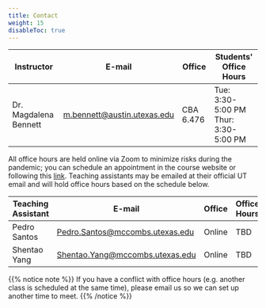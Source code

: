 ```yaml
---
title: Contact
weight: 15
disableToc: true
---
```


| Instructor | E-mail   | Office   | Students' Office Hours |
|------------|----------|----------|--------------|
| Dr. Magdalena Bennett   | <a href="mailto:m.bennett@austin.utexas.edu">m.bennett@austin.utexas.edu</a>   | CBA 6.476   | Tue: 3:30-5:00 PM <br /> Thur: 3:30-5:00 PM|

All office hours are held online via Zoom to minimize risks during the pandemic; you can schedule an appointment in the course website or following this [link](https://calendly.com/maibennett/sta-235h-office-hours). Teaching assistants may be emailed at their official UT email and will hold office hours based on the schedule below.

| Teaching Assistant | E-mail   | Office   | Office Hours |
|------------|----------|----------|--------------|
| Pedro Santos  | <a href="mailto:Pedro.Santos@mccombs.utexas.edu">Pedro.Santos@mccombs.utexas.edu</a>   | Online   | TBD|
| Shentao Yang  | <a href="Shentao.Yang@mccombs.utexas.edu">Shentao.Yang@mccombs.utexas.edu</a>   | Online   | TBD|

{{% notice note %}}
If you have a conflict with office hours (e.g. another class is scheduled at the same time), please email us so we can set up another time to meet.
{{% /notice %}}